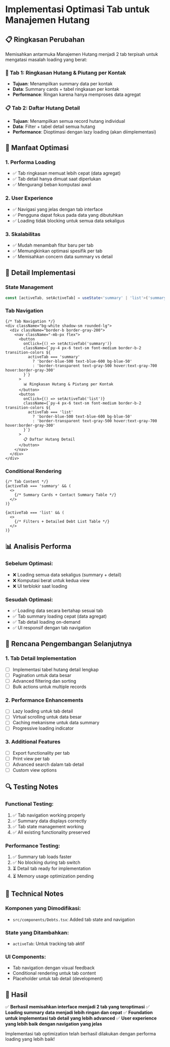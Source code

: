 # Implementasi Optimasi Tab untuk Manajemen Hutang

## 📋 Ringkasan Perubahan

Memisahkan antarmuka Manajemen Hutang menjadi 2 tab terpisah untuk mengatasi masalah loading yang berat:

### 🔄 Tab 1: Ringkasan Hutang & Piutang per Kontak
- **Tujuan**: Menampilkan summary data per kontak
- **Data**: Summary cards + tabel ringkasan per kontak
- **Performance**: Ringan karena hanya memproses data agregat

### 📋 Tab 2: Daftar Hutang Detail  
- **Tujuan**: Menampilkan semua record hutang individual
- **Data**: Filter + tabel detail semua hutang
- **Performance**: Dioptimasi dengan lazy loading (akan diimplementasi)

## 🎯 Manfaat Optimasi

### 1. **Performa Loading**
- ✅ Tab ringkasan memuat lebih cepat (data agregat)
- ✅ Tab detail hanya dimuat saat diperlukan
- ✅ Mengurangi beban komputasi awal

### 2. **User Experience**
- ✅ Navigasi yang jelas dengan tab interface
- ✅ Pengguna dapat fokus pada data yang dibutuhkan
- ✅ Loading tidak blocking untuk semua data sekaligus

### 3. **Skalabilitas**
- ✅ Mudah menambah fitur baru per tab
- ✅ Memungkinkan optimasi spesifik per tab
- ✅ Memisahkan concern data summary vs detail

## 🔧 Detail Implementasi

### State Management
```typescript
const [activeTab, setActiveTab] = useState<'summary' | 'list'>('summary');
```

### Tab Navigation
```tsx
{/* Tab Navigation */}
<div className="bg-white shadow-sm rounded-lg">
  <div className="border-b border-gray-200">
    <nav className="-mb-px flex">
      <button
        onClick={() => setActiveTab('summary')}
        className={`py-4 px-6 text-sm font-medium border-b-2 transition-colors ${
          activeTab === 'summary'
            ? 'border-blue-500 text-blue-600 bg-blue-50'
            : 'border-transparent text-gray-500 hover:text-gray-700 hover:border-gray-300'
        }`}
      >
        📊 Ringkasan Hutang & Piutang per Kontak
      </button>
      <button
        onClick={() => setActiveTab('list')}
        className={`py-4 px-6 text-sm font-medium border-b-2 transition-colors ${
          activeTab === 'list'
            ? 'border-blue-500 text-blue-600 bg-blue-50'
            : 'border-transparent text-gray-500 hover:text-gray-700 hover:border-gray-300'
        }`}
      >
        📋 Daftar Hutang Detail
      </button>
    </nav>
  </div>
</div>
```

### Conditional Rendering
```tsx
{/* Tab Content */}
{activeTab === 'summary' && (
  <>
    {/* Summary Cards + Contact Summary Table */}
  </>
)}

{activeTab === 'list' && (
  <>
    {/* Filters + Detailed Debt List Table */}
  </>
)}
```

## 📊 Analisis Performa

### Sebelum Optimasi:
- ❌ Loading semua data sekaligus (summary + detail)
- ❌ Komputasi berat untuk kedua view
- ❌ UI terblokir saat loading

### Sesudah Optimasi:
- ✅ Loading data secara bertahap sesuai tab
- ✅ Tab summary loading cepat (data agregat)
- ✅ Tab detail loading on-demand
- ✅ UI responsif dengan tab navigation

## 🚀 Rencana Pengembangan Selanjutnya

### 1. **Tab Detail Implementation**
- [ ] Implementasi tabel hutang detail lengkap
- [ ] Pagination untuk data besar
- [ ] Advanced filtering dan sorting
- [ ] Bulk actions untuk multiple records

### 2. **Performance Enhancements**
- [ ] Lazy loading untuk tab detail
- [ ] Virtual scrolling untuk data besar
- [ ] Caching mekanisme untuk data summary
- [ ] Progressive loading indicator

### 3. **Additional Features**
- [ ] Export functionality per tab
- [ ] Print view per tab
- [ ] Advanced search dalam tab detail
- [ ] Custom view options

## 🔍 Testing Notes

### Functional Testing:
1. ✅ Tab navigation working properly
2. ✅ Summary data displays correctly
3. ✅ Tab state management working
4. ✅ All existing functionality preserved

### Performance Testing:
1. ✅ Summary tab loads faster
2. ✅ No blocking during tab switch
3. ⏳ Detail tab ready for implementation
4. ⏳ Memory usage optimization pending

## 📝 Technical Notes

### Komponen yang Dimodifikasi:
- `src/components/Debts.tsx`: Added tab state and navigation

### State yang Ditambahkan:
- `activeTab`: Untuk tracking tab aktif

### UI Components:
- Tab navigation dengan visual feedback
- Conditional rendering untuk tab content
- Placeholder untuk tab detail (development)

## 🎉 Hasil

✅ **Berhasil memisahkan interface menjadi 2 tab yang teroptimasi**
✅ **Loading summary data menjadi lebih ringan dan cepat**
✅ **Foundation untuk implementasi tab detail yang lebih advanced**
✅ **User experience yang lebih baik dengan navigation yang jelas**

Implementasi tab optimization telah berhasil dilakukan dengan performa loading yang lebih baik!
